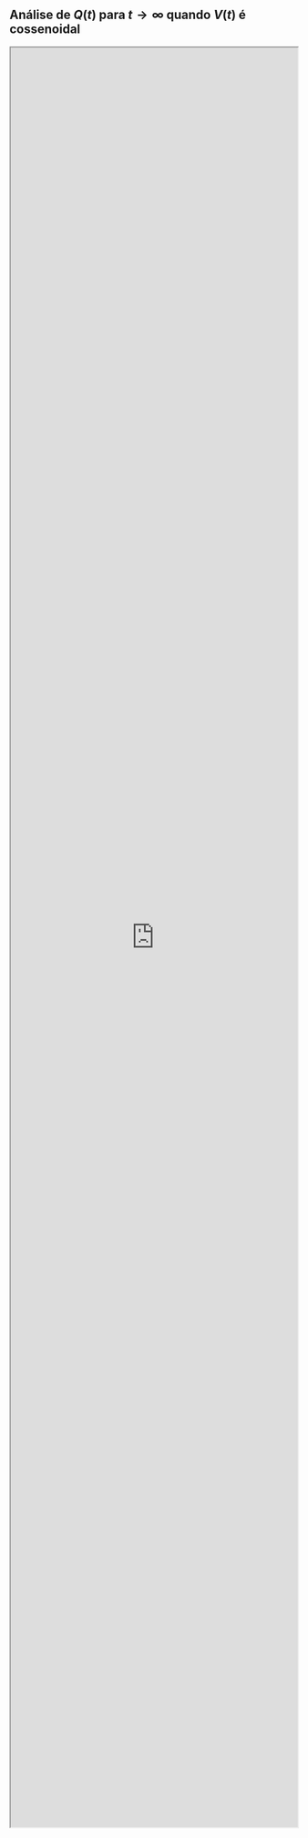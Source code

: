 ## Análise de $Q(t)$ para $t \rightarrow \infty$ quando $V(t)$ é cossenoidal

<iframe src="https://ascanio.dev/jupyterlite/retro/notebooks/?path=aav1-mbed-exemplo-2.ipynb" width=100% height=80%></iframe> 
